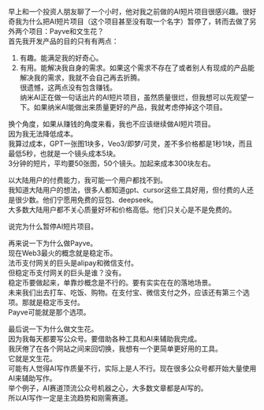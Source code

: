 早上和一个投资人朋友聊了一个小时，他对我之前做的AI短片项目很感兴趣。很好奇我为什么把AI短片项目（这个项目甚至没有取一个名字）暂停了，转而去做了另外两个项目：Payve和文生花？  
首先我开发产品的目的只有有两点：  
1. 有趣。能满足我的好奇心。  
2. 有用。能解决我自身的需求。如果这个需求不存在了或者别人有现成的产品能解决我的需求，我就不会自己再去折腾。  
很遗憾，这两点没有包含赚钱。  
纳米AI正在做一句话出片的AI短片项目，虽然质量很烂，但我想可以先观望一下。如果纳米AI能做出来质量更好的产品，我就考虑停掉这个项目。  

换个角度，如果从赚钱的角度来看，我也不应该继续做AI短片项目。  
因为我无法降低成本。  
我算过成本，GPT一张图1块多，Veo3/即梦/可灵，差不多价格都是1秒1块，而且最低5秒，也就是一个镜头成本5块。  
3分钟的短片，平均要50张图，50个镜头。加起来成本300块左右。  

以大陆用户的付费能力，我可能一个用户都找不到。  
我知道大陆用户的想法，很多人都知道gpt、cursor这些工具好用，但付费的人还是很少数。他们宁愿用免费的豆包、deepseek。  
大多数大陆用户都不关心质量好坏和价格高低。他们只关心是不是免费的。  

说完为什么暂停AI短片项目。  

再来说一下为什么做Payve。  
现在Web3最火的概念就是稳定币。  
法币支付网关的巨头是alipay和微信支付。  
但稳定币支付网关的巨头是谁？没有。  
稳定币要做起来，单靠炒概念是不行的。要有实实在在的落地场景。  
未来我们出去打车、吃饭、购物。在支付宝、微信支付之外，应该还有第三个选项。那就是稳定币支付。  
Payve可能就是那个选项。  

最后说一下为什么做文生花。  
因为我每天都要写公众号。要借助各种工具和AI来辅助我完成。  
我厌倦了在各个网站之间来回切换，我想有一个更简单更好用的工具。  
它就是文生花。   
可能有人觉得AI写作质量不行，实际上是人不行。现在很多公众号都开始大量使用AI来辅助写作。  
举个例子，AI赛道顶流公众号机器之心，大多数文章都是AI写的。  
所以AI写作一定是主流趋势和刚需赛道。  

